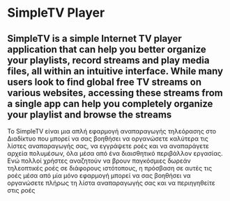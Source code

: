 # SimpleTV Player

SimpleTV is a simple Internet TV player application that can help you better organize your playlists, record streams and play media files, all within an intuitive interface. While many users look to find global free TV streams on various websites, accessing these streams from a single app can help you completely organize your playlist and browse the streams
-
Το SimpleTV είναι μια απλή εφαρμογή αναπαραγωγής τηλεόρασης στο Διαδίκτυο που μπορεί να σας βοηθήσει να οργανώσετε καλύτερα τις λίστες αναπαραγωγής σας, να εγγράψετε ροές και να αναπαράγετε αρχεία πολυμέσων, όλα μέσα από ένα διαισθητικό περιβάλλον εργασίας. Ενώ πολλοί χρήστες αναζητούν να βρουν παγκόσμιες δωρεάν τηλεοπτικές ροές σε διάφορους ιστότοπους, η πρόσβαση σε αυτές τις ροές μέσα από μία μόνο εφαρμογή μπορεί να σας βοηθήσει να οργανώσετε πλήρως τη λίστα αναπαραγωγής σας και να περιηγηθείτε στις ροές
